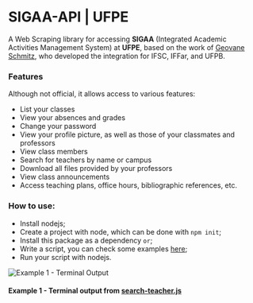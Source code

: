 # SIGAA-API | UFPE

A Web Scraping library for accessing **SIGAA** (Integrated Academic Activities Management System) at **UFPE**, based on the work of [Geovane Schmitz](https://github.com/GeovaneSchmitz/sigaa-api), who developed the integration for IFSC, IFFar, and UFPB.

### Features

Although not official, it allows access to various features:

- List your classes
- View your absences and grades
- Change your password
- View your profile picture, as well as those of your classmates and professors
- View class members
- Search for teachers by name or campus
- Download all files provided by your professors
- View class announcements
- Access teaching plans, office hours, bibliographic references, etc.

### How to use:

- Install nodejs;
- Create a project with node, which can be done with `npm init`;
- Install this package as a dependency `` or ``;
- Write a script, you can check some examples [here](https://github.com/duartebianca/sigaa-api-ufpe/tree/main/examples);
- Run your script with nodejs.

![Example 1 - Terminal Output](https://raw.githubusercontent.com/GeovaneSchmitz/sigaa-api/master/Exemplo1.webp 'Example 1 - Terminal Output')

#### Example 1 - Terminal output from [search-teacher.js](https://github.com/GeovaneSchmitz/sigaa-api/blob/master/examples/search-teacher.js)